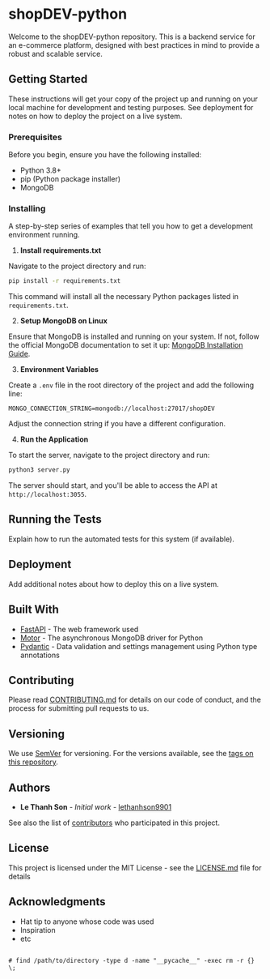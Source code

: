 

# shopDEV-python

Welcome to the shopDEV-python repository. This is a backend service for an e-commerce platform, designed with best practices in mind to provide a robust and scalable service.

## Getting Started

These instructions will get your copy of the project up and running on your local machine for development and testing purposes. See deployment for notes on how to deploy the project on a live system.

### Prerequisites

Before you begin, ensure you have the following installed:
- Python 3.8+
- pip (Python package installer)
- MongoDB

### Installing

A step-by-step series of examples that tell you how to get a development environment running.

1. **Install requirements.txt**

Navigate to the project directory and run:

```bash
pip install -r requirements.txt
```

This command will install all the necessary Python packages listed in `requirements.txt`.

2. **Setup MongoDB on Linux**

Ensure that MongoDB is installed and running on your system. If not, follow the official MongoDB documentation to set it up: [MongoDB Installation Guide](https://docs.mongodb.com/manual/installation/).

3. **Environment Variables**

Create a `.env` file in the root directory of the project and add the following line:

```env
MONGO_CONNECTION_STRING=mongodb://localhost:27017/shopDEV
```

Adjust the connection string if you have a different configuration.

4. **Run the Application**

To start the server, navigate to the project directory and run:

```bash
python3 server.py
```

The server should start, and you'll be able to access the API at `http://localhost:3055`.

## Running the Tests

Explain how to run the automated tests for this system (if available).

## Deployment

Add additional notes about how to deploy this on a live system.

## Built With

* [FastAPI](https://fastapi.tiangolo.com/) - The web framework used
* [Motor](https://motor.readthedocs.io/en/stable/) - The asynchronous MongoDB driver for Python
* [Pydantic](https://pydantic-docs.helpmanual.io/) - Data validation and settings management using Python type annotations

## Contributing

Please read [CONTRIBUTING.md](CONTRIBUTING.md) for details on our code of conduct, and the process for submitting pull requests to us.

## Versioning

We use [SemVer](http://semver.org/) for versioning. For the versions available, see the [tags on this repository](https://github.com/yourusername/shopDEV-python/tags).

## Authors

* **Le Thanh Son** - *Initial work* - [lethanhson9901](https://github.com/lethanhson9901)

See also the list of [contributors](https://github.com/yourusername/shopDEV-python/contributors) who participated in this project.

## License

This project is licensed under the MIT License - see the [LICENSE.md](LICENSE.md) file for details

## Acknowledgments

* Hat tip to anyone whose code was used
* Inspiration
* etc
```

# find /path/to/directory -type d -name "__pycache__" -exec rm -r {} \;